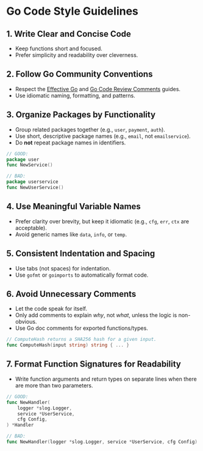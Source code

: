 # Go Code Style Guidelines

## 1. Write Clear and Concise Code
- Keep functions short and focused.
- Prefer simplicity and readability over cleverness.

## 2. Follow Go Community Conventions
- Respect the [Effective Go](https://golang.org/doc/effective_go) and [Go Code Review Comments](https://github.com/golang/go/wiki/CodeReviewComments) guides.
- Use idiomatic naming, formatting, and patterns.

## 3. Organize Packages by Functionality
- Group related packages together (e.g., `user`, `payment`, `auth`).
- Use short, descriptive package names (e.g., `email`, not `emailservice`).
- Do **not** repeat package names in identifiers.

```go
// GOOD:
package user
func NewService()

// BAD:
package userservice
func NewUserService()
```

## 4. Use Meaningful Variable Names
- Prefer clarity over brevity, but keep it idiomatic (e.g., `cfg`, `err`, `ctx` are acceptable).
- Avoid generic names like `data`, `info`, or `temp`.

## 5. Consistent Indentation and Spacing
- Use tabs (not spaces) for indentation.
- Use `gofmt` or `goimports` to automatically format code.

## 6. Avoid Unnecessary Comments
- Let the code speak for itself.
- Only add comments to explain *why*, not *what*, unless the logic is non-obvious.
- Use Go doc comments for exported functions/types.

```go
// ComputeHash returns a SHA256 hash for a given input.
func ComputeHash(input string) string { ... }
```

## 7. Format Function Signatures for Readability
- Write function arguments and return types on separate lines when there are more than two parameters.

```go
// GOOD:
func NewHandler(
    logger *slog.Logger,
    service *UserService,
    cfg Config,
) *Handler

// BAD:
func NewHandler(logger *slog.Logger, service *UserService, cfg Config) *Handler
```